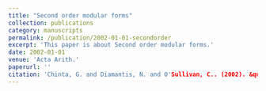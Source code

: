 ```yaml
---
title: "Second order modular forms"
collection: publications
category: manuscripts
permalink: /publication/2002-01-01-secondorder
excerpt: 'This paper is about Second order modular forms.'
date: 2002-01-01
venue: 'Acta Arith.'
paperurl: ''
citation: 'Chinta, G. and Diamantis, N. and O'Sullivan, C.. (2002). &quot;Second order modular forms.&quot; <i>Acta Arith.</i>. 103(3).'
---
```

